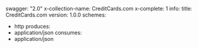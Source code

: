 swagger: "2.0"
x-collection-name: CreditCards.com
x-complete: 1
info:
  title: CreditCards.com
  version: 1.0.0
schemes:
- http
produces:
- application/json
consumes:
- application/json